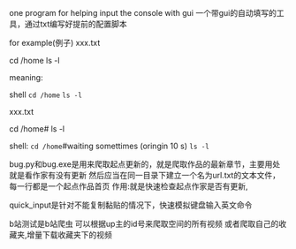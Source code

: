 one program for helping input the console with gui
一个带gui的自动填写的工具，通过txt编写好提前的配置脚本

for example(例子)
xxx.txt

cd /home
ls -l

meaning:

shell
`cd /home`
`ls -l`


xxx.txt

cd /home#
ls -l

shell:
`cd /home`#waiting somettimes (oringin 10 s)
`ls -l`



bug.py和bug.exe是用来爬取起点更新的，就是爬取作品的最新章节，主要用处就是看作家有没有更新
然后应当在同一目录下建立一个名为url.txt的文本文件，每一行都是一个起点作品首页
作用:就是快速检查起点作家是否有更新,

quick_input是针对不能复制黏贴的情况下，快速模拟键盘输入英文命令


b站测试是b站爬虫
可以根据up主的id号来爬取空间的所有视频
或者爬取自己的收藏夹,增量下载收藏夹下的视频












